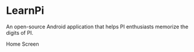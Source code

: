 # LearnPi
An open-source Android application that helps PI enthusiasts memorize the digits of PI.

Home Screen
